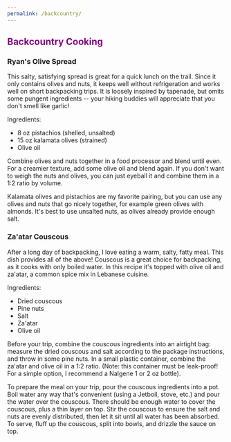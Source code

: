 ```yaml
---
permalink: /backcountry/
---
```


## <span style="color:purple">Backcountry Cooking</span>

### Ryan's Olive Spread

This salty, satisfying spread is great for a quick lunch on the trail. Since it only contains olives and nuts, it keeps well without refrigeration and works well on short backpacking trips. It is loosely inspired by tapenade, but omits some pungent ingredients -- your hiking buddies will appreciate that you don't smell like garlic!

Ingredients:
* 8 oz pistachios (shelled, unsalted)
* 15 oz kalamata olives (strained)
* Olive oil

Combine olives and nuts together in a food processor and blend until even. For a creamier texture, add some olive oil and blend again. If you don't want to weigh the nuts and olives, you can just eyeball it and combine them in a 1:2 ratio by volume.

Kalamata olives and pistachios are my favorite pairing, but you can use any olives and nuts that go nicely together, for example green olives with almonds. It's best to use unsalted nuts, as olives already provide enough salt.

### Za'atar Couscous

After a long day of backpacking, I love eating a warm, salty, fatty meal. This 
dish provides all of the above! Couscous is a great choice for backpacking, as
it cooks with only boiled water. In this recipe it's topped with olive oil and
za'atar, a common spice mix in Lebanese cuisine.

Ingredients:
* Dried couscous
* Pine nuts
* Salt
* Za'atar
* Olive oil

Before your trip, combine the couscous ingredients into an airtight bag:
measure the dried couscous and salt according to the package instructions,
and throw in some pine nuts. In a small plastic container, combine the
za'atar and olive oil in a 1:2 ratio. (Note: this container must be
leak-proof! For a simple option, I recommend a Nalgene 1 or 2 oz bottle).

To prepare the meal on your trip, pour the couscous ingredients into a pot.
Boil water any way that's convenient (using a Jetboil, stove, etc.) and pour
the water over the couscous. There should be enough water to cover the couscous,
plus a thin layer on top. Stir the couscous to ensure the salt and nuts are
evenly distributed, then let it sit until all water has been absorbed. To
serve, fluff up the couscous, split into bowls, and drizzle the sauce on top.
